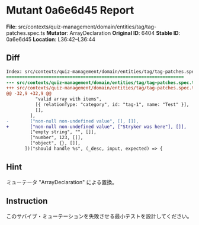 # Mutant 0a6e6d45 Report

**File**: src/contexts/quiz-management/domain/entities/tag/tag-patches.spec.ts
**Mutator**: ArrayDeclaration
**Original ID**: 6404
**Stable ID**: 0a6e6d45
**Location**: L36:42–L36:44

## Diff

```diff
Index: src/contexts/quiz-management/domain/entities/tag/tag-patches.spec.ts
===================================================================
--- src/contexts/quiz-management/domain/entities/tag/tag-patches.spec.ts	original
+++ src/contexts/quiz-management/domain/entities/tag/tag-patches.spec.ts	mutated #6404
@@ -32,9 +32,9 @@
           "valid array with items",
           [{ relationType: "category", id: "tag-1", name: "Test" }],
           [],
         ],
-        ["non-null non-undefined value", [], []],
+        ["non-null non-undefined value", ["Stryker was here"], []],
         ["empty string", "", []],
         ["number", 123, []],
         ["object", {}, []],
       ])("should handle %s", (_desc, input, expected) => {
```

## Hint

ミューテータ "ArrayDeclaration" による置換。

## Instruction

このサバイブ・ミューテーションを失敗させる最小テストを設計してください。
